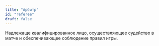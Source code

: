 ```yaml
---
title: "Арбитр"
id: "referee"
draft: false
---
```


Надлежаще квалифицированное лицо, осуществляющее судейство в матче и
обеспечивающее соблюдение правил игры.